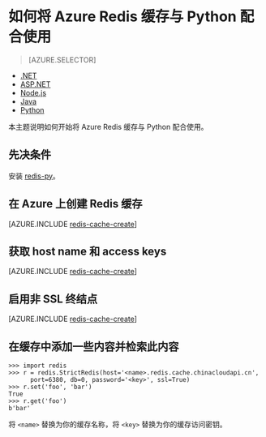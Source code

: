 <properties
	pageTitle="如何将 Azure Redis 缓存与 Python 配合使用 | Azure"
	description="开始将 Azure Redis 缓存与 Python 配合使用"
	services="redis-cache"
	documentationCenter=""
	authors="steved0x"
	manager="dwrede"
	editor="v-lincan"/>

<tags
	ms.service="cache"
	ms.date="03/04/2016"
	wacn.date="04/26/2016"/>

# 如何将 Azure Redis 缓存与 Python 配合使用

> [AZURE.SELECTOR]
- [.NET](/documentation/articles/cache-dotnet-how-to-use-azure-redis-cache)
- [ASP.NET](/documentation/articles/cache-web-app-howto)
- [Node.js](/documentation/articles/cache-nodejs-get-started)
- [Java](/documentation/articles/cache-java-get-started)
- [Python](/documentation/articles/cache-python-get-started)

本主题说明如何开始将 Azure Redis 缓存与 Python 配合使用。


## 先决条件

安装 [redis-py](https://github.com/andymccurdy/redis-py)。


## 在 Azure 上创建 Redis 缓存

[AZURE.INCLUDE [redis-cache-create](../includes/redis-cache-create.md)]

## 获取 host name 和 access keys

[AZURE.INCLUDE [redis-cache-create](../includes/redis-cache-access-keys.md)]

## 启用非 SSL 终结点

[AZURE.INCLUDE [redis-cache-create](../includes/redis-cache-non-ssl-port.md)]

## 在缓存中添加一些内容并检索此内容

    >>> import redis
    >>> r = redis.StrictRedis(host='<name>.redis.cache.chinacloudapi.cn',
          port=6380, db=0, password='<key>', ssl=True)
    >>> r.set('foo', 'bar')
    True
    >>> r.get('foo')
    b'bar'

将 `<name>` 替换为你的缓存名称，将 `<key>` 替换为你的缓存访问密钥。


<!--Image references-->
[1]: ./media/cache-python-get-started/redis-cache-new-cache-menu.png
[2]: ./media/cache-python-get-started/redis-cache-cache-create.png

<!---HONumber=71-->